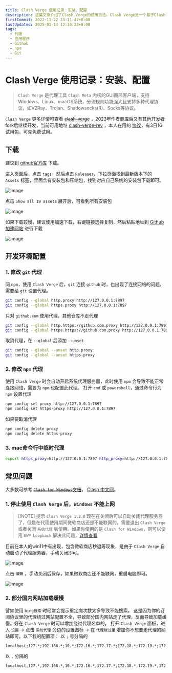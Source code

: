 ```yaml
---
title: Clash Verge 使用记录：安装、配置
description: 这篇文章介绍了Clash Verge的使用方法。Clash Verge是一个基于Clash Meta内核的GUI代理工具，支持多种操作系统和代理协议。文章详细讲解了安装、配置和常见问题的解决方法
firstCommit: 2022-11-22 23:11:47+8:00
lastUpdated: 2025-01-14 12:10:23+8:00
tags:
  - 代理
  - 应用程序
  - Github
  - npm
  - Git
---
```


# Clash Verge 使用记录：安装、配置

> `Clash Verge` 是代理工具 `Clash Meta` 内核的GUI图形客户端，支持Windows、Linux、macOS系统，分流规则功能强大且支持多种代理协议，如V2Ray、Trojan、Shadowsocks(R)、Socks等协议。

`Clash Verge` 更多详情可查看 ~~[clash-verge](https://github.com/zzzgydi/clash-verge)~~ ，2023年作者删库后又有其他开发者fork后继续开发，当前可用地址 [clash-verge-rev](https://github.com/wonfen/clash-verge-rev) ，本人在用的 [协议](https://invite.dginv.click/#/register?code=8mSXZUBJ)，有3日1G试用包，可先免费试用。

## 下载

建议到 [github官方库](https://github.com/wonfen/clash-verge-rev) 下载。

进入页面后，点击 `tags`，然后点击 `Releases`，下拉页面找到最新版本下的 `Assets` 标签，里面含有安装包和压缩包，找到对应自己系统的安装包下载即可。

![image](https://www.helloimg.com/i/2024/12/26/676ccca167947.jpg)

点击 `Show all 19 assets` 展开后，可看到所有安装包

![image](https://www.helloimg.com/i/2024/12/26/676ccca220740.jpg)

如果下载较慢，建议使用加速下载，右键链接选择复制，然后粘贴地址到 [Github加速网站](https://ghproxy.com/) 进行下载

![image](https://www.helloimg.com/i/2024/12/26/676ccca04b5f5.jpg)

## 开发环境配置

### 1. 修改 `git` 代理

同 `npm`，使用 `Clash Verge` 后，`git` 连接 `github` 时，也出现了连接网络的问题，需要给 `git` 设置代理。

```sh
git config --global http.proxy http://127.0.0.1:7897
git config --global https.proxy http://127.0.0.1:7897
```

只对 `github.com` 使用代理，其他仓库不走代理

```sh
git config --global http.https://github.com.proxy http://127.0.0.1:7897
git config --global https.https://github.com.proxy http://127.0.0.1:7897
```

取消代理，在 `--global` 后添加 `--unset`

```sh
git config --global --unset http.proxy
git config --global --unset https.proxy
```

### 2. 修改 `npm` 代理

使用 `Clash Verge` 时会自动开启系统代理服务器，此时使用 `npm` 会导致不能正常连接网络，需要为 `npm` 也配置此代理。
打开 `cmd` 或 `powershell`，通过命令行为 `npm` 设置代理

```sh
npm config set proxy http://127.0.0.1:7897
npm config set https-proxy http://127.0.0.1:7897
```

如果要取消代理

```sh
npm config delete proxy
npm config delete https-proxy
```

### 3. mac命令行中临时代理

```sh
export https_proxy=http://127.0.0.1:7897 http_proxy=http://127.0.0.1:7897 all_proxy=socks5://127.0.0.1:7898
```

## 常见问题

大多数可参考 ~~[`Clash for Windows`文档](https://docs.cfw.lbyczf.com/contents/questions.html)~~， [Clash 中文网](https://clashcn.com/clash-verge)。

### 1. 停止使用 `Clash Verge` 后，`Windows` 不能上网

> [!NOTE] 提示
> `Clash Verge 1.2.0` 现在在关闭后可以自动关闭代理服务器了，但是在代理使用期间微软商店还是不能联网的，需要退出 `Clash Verge` 或者关闭 `系统代理` 后使用。如果你使用的是 `Clash for Windows`，则可以使用 `UWP Loopback` 解决此问题，[详情查看](https://docs.cfw.lbyczf.com/contents/ui/general.html#%E9%80%89%E9%A1%B9%E8%AF%B4%E6%98%8E)

目前在本人的win11中有出现，包含微软商店秒退等现象，是由于 `Clash Verge` 自动启动了代理服务器，手动关闭即可。

![image](https://www.helloimg.com/i/2024/12/26/676ccca0c7a4d.jpg)

点击 `编辑` ，手动关闭后保存，如果微软商店还不能联网，重启电脑即可。

![image](https://www.helloimg.com/i/2024/12/26/676ccca0c76ec.jpg)

### 2. 部分国内网站加载缓慢

譬如使用 `bing搜索` 时经常会提示重定向次数太多导致不能搜索。
这是因为你的订阅协议里的代理绕过网站配置不全，导致部分国内网站走了代理，反而导致加载缓慢。好在 `Clash Verge` 时可以增加绕过代理名单的。
打开 `Clash Verge` 面板，进入 `设置` -> 点击 `系统代理` 旁边的设置图标 -> 在 `代理绕过里` 增加你不想要走代理的网站即可。以下我的配置项：
以 `;` 号分隔的

```
localhost;127.*;192.168.*;10.*;172.16.*;172.17.*;172.18.*;172.19.*;172.20.*;172.21.*;172.22.*;172.23.*;172.24.*;172.25.*;172.26.*;172.27.*;172.28.*;172.29.*;172.30.*;172.31.*;bing.com;cn.bing.com;gitee.com;baidu.com;sougou.com;so.com;quark.sm.cn;huya.com;douyu.com;bilibili.com;iqiyi.com;v.qq.com;youku.com;v.baidu.com;tv.souhu.com;tv.cctv.com;mgtv.com;miguvideo.com;douyin.com;toutiao.com;kuaishou.com;music.163.com;y.qq.com;kuwo.cn;kugou.com;xiami.com;music.migu.cn;music.douban.com;zhihu.com;weibo.com;youtiao.com;12306.cn;tieba.baidu.com;jianshu.com;juejin.cn;segmentfault.com;oschina.net;blog.csdn.net;cnblogs.com;iconfont.cn;wx.qq.com;meituan.com;ctrip.com;qunar.com;jd.com;taobao.com;pinduoduo.com;suning.com;tmall.com;vip.com;gome.com.cn;mogu.com;yhd.com;consumer.huawei.com;vivo.com.cn;mi.com;opposhop.cn;pan.baidu.com;lanzou.com;aliyundrive.com;ctfile.com;weiyun.com;cloud.189.cn;email.163.com;mail.qq.com;foxmail.com;mail.10086.cn;webmail30.189.cn;mail.sina.com.cn;mail.souhu.com;mail.wo.com.cn;mail.yahoo.com;mail.aliyun.com;mail.china.com;amap.com;map.qq.com;map.baidu.com;ditu.amap.com;docs.qq.com;docs.wps.cn;note.youdao.com;yuque.com;shimo.im;doc.weiyun.com;yinxiang.com;feishu.cn;zhipin.com;lanhuapp.com;bbs.oneplus.com;cloud.tencent.com;busuanzi.ibruce.info;wei.com;helloimg.com;helloimg.com;deepseek.com;music.126.net;imap.qq.com;iqiyipic.com;microsoft.com
```

以 `,` 分隔的

```
localhost,127.*,192.168.*,10.*,172.16.*,172.17.*,172.18.*,172.19.*,172.20.*,172.21.*,172.22.*,172.23.*,172.24.*,172.25.*,172.26.*,172.27.*,172.28.*,172.29.*,172.30.*,172.31.*,bing.com,cn.bing.com,gitee.com,baidu.com,sougou.com,so.com,quark.sm.cn,huya.com,douyu.com,bilibili.com,iqiyi.com,v.qq.com,youku.com,v.baidu.com,tv.souhu.com,tv.cctv.com,mgtv.com,miguvideo.com,douyin.com,toutiao.com,kuaishou.com,music.163.com,y.qq.com,kuwo.cn,kugou.com,xiami.com,music.migu.cn,music.douban.com,zhihu.com,weibo.com,youtiao.com,12306.cn,tieba.baidu.com,jianshu.com,juejin.cn,segmentfault.com,oschina.net,blog.csdn.net,cnblogs.com,iconfont.cn,wx.qq.com,meituan.com,ctrip.com,qunar.com,jd.com,taobao.com,pinduoduo.com,suning.com,tmall.com,vip.com,gome.com.cn,mogu.com,yhd.com,consumer.huawei.com,vivo.com.cn,mi.com,opposhop.cn,pan.baidu.com,lanzou.com,aliyundrive.com,ctfile.com,weiyun.com,cloud.189.cn,email.163.com,mail.qq.com,foxmail.com,mail.10086.cn,webmail30.189.cn,mail.sina.com.cn,mail.souhu.com,mail.wo.com.cn,mail.yahoo.com,mail.aliyun.com,mail.china.com,amap.com,map.qq.com,map.baidu.com,ditu.amap.com,docs.qq.com,docs.wps.cn,note.youdao.com,yuque.com,shimo.im,doc.weiyun.com,yinxiang.com,feishu.cn,zhipin.com,lanhuapp.com,bbs.oneplus.com,cloud.tencent.com,busuanzi.ibruce.info,wei.com,helloimg.com,helloimg.com,deepseek.com,music.126.net,imap.qq.com,iqiyipic.com,microsoft.com
```

